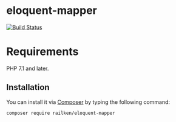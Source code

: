 # eloquent-mapper

[![Build Status](https://travis-ci.org/railken/eloquent-mapper.svg?branch=master)](https://travis-ci.org/railken/eloquent-mapper)

# Requirements

PHP 7.1 and later.

## Installation

You can install it via [Composer](https://getcomposer.org/) by typing the following command:

```bash
composer require railken/eloquent-mapper
```